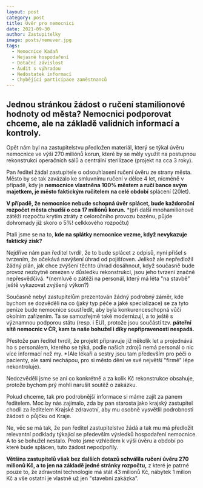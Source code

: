 ```yaml
---
layout: post
category: post
title: Úvěr pro nemocnici
date: 2021-09-30
author: Zastupitelky
image: posts/nemuver.jpg
tags:
  - Nemocnice Kadaň
  - Nejasné hospodaření
  - Dotační závislost
  - Áudit s výhradou
  - Nedostatek informací
  - Chybějící participace zaměstnanců
---
```


## Jednou stránkou žádost o ručení stamilionové hodnoty od města? Nemocnici podporovat chceme, ale na základě validních informací a kontroly.

Opět nám byl na zastupitelstvu předložen materiál, který se týkal úvěru nemocnice ve výši 270 miliónů korun, které by se měly využít na postupnou rekonstrukci operačních sálů a centrální sterilizace (projekt na cca 3 roky). 

Pan ředitel žádal zastupitele o odsouhlasení ručení úvěru ze strany města. Město by se tak zavázalo ke smluvnímu ručení v délce 4 let, nicméně v případě, kdy je **nemocnice vlastněna 100% městem a ručí bance svým majetkem, je město faktickým ručitelem na celé období** splácení (20let). 

**V případě, že nemocnice nebude schopná úvěr splácet, bude každoroční rozpočet města chudší o cca 17 miliónů korun.**
*(při další mnohamilionové zátěži rozpočtu krytím ztráty z celoročního provozu bazénu, půjde dohromady již skoro o 5%! celkkového rozpočtu)

Ptali jsme se na to, **kde na splátky nemocnice vezme, když nevykazuje faktický zisk?**

Nejdříve nám pan ředitel tvrdil, že to bude splácet z odpisů, nyní přišel s tvrzením, že očekává navýšení úhrad od pojišťoven. Jelikož ale nepředložil žádný plán, jak chce zvýšení těchto úhrad dosáhnout, když současně bude provoz nezbytně omezen v důsledku rekonstrukcí, jsou jeho tvrzení značně nepřesvědčivá.
*(nemluvě o zátěži na personál, který má léta "na stavbě" ještě vykazovat zvýšený výkon?)

Současně nebyl zastupitelům prezentován žádný podrobný záměr, kde bychom se dozvěděli na co (jaký typ péče a jaké specializace) se za tyto peníze bude nemocnice soustředit, aby byla konkurenceschopná vůči okolním zařízením. 
Ta se samozřejmě také modernizují, a to ještě s významnou podporou státu (resp. i EU), protože jsou součástí tzv. **páteřní sítě nemocnic v ČR, kam ta naše bohužel i díky nepřipravenosti nespadá.**

Přestože pan ředitel tvrdil, že projekt připravuje již několik let a projednává ho s personálem, kterého se týká, podle našich zdrojů nemá personál o nic více informací než my. 
*(Ale lékaři a sestry jsou tam především pro péči o pacienty, ale sami nechápou, pro si město dění ve své největší "firmě" lépe nekontroluje).

Nedozvěděli jsme se ani co konkrétně a za kolik Kč rekonstrukce obsahuje, protože bychom prý mohli narušit soutěž o zakázku. 

Pokud chceme, tak pro podrobnější informace si máme zajít za panem ředitelem.
Moc by nás zajímalo, zda by pan starosta jako krajský zastupitel chodil za ředitelem Krajské zdravotní, aby mu osobně vysvětlil podrobnosti žádosti o půjčku od Kraje. 

Ne, věc se má tak, že pan ředitel zastupitelstvo žádá a tak mu má předložit relevantní podklady týkající se především výsledků hospodaření nemocnice. 
A to se bohužel nestalo. Proto jsme vzhledem k výši úvěru a období po které bude splácen, tuto žádost nepodpořily. 

**Většina zastupitelů však bez dalších dotazů schválila ručení úvěru 270 milionů Kč, a to jen na základě jedné stránky rozpočtu,** z které je patrné pouze to, že zdravotní technologie má stát 43 milionů Kč, nábytek 1 milion Kč a vše ostatní je vlastně už jen "stavební zakázka".





